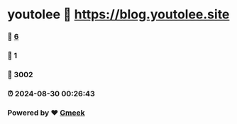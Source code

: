 # youtolee :link: https://blog.youtolee.site 
### :page_facing_up: [6](https://blog.youtolee.site/tag.html) 
### :speech_balloon: 1 
### :hibiscus: 3002 
### :alarm_clock: 2024-08-30 00:26:43 
### Powered by :heart: [Gmeek](https://github.com/Meekdai/Gmeek)

